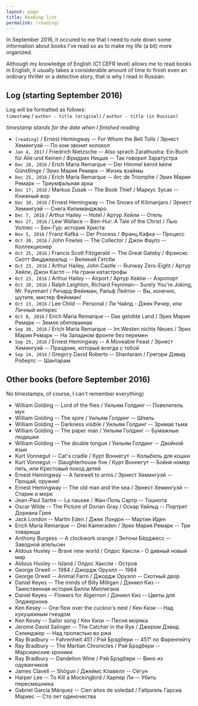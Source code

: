 ```yaml
---
layout: page
title: Reading list
permalink: /reading/
---
```


In September 2016, it occured to me that I need to note down some information about books I've read so as to make my life (a bit) more organized.

Although my knowledge of English (C1 CEFR level) allows me to read books in English, it usually takes a considerable amount of time to finish even an ordinary thriller or a detective story, that is why I read in Russian.

## Log (starting September 2016)
Log will be formatted as follows:  
`timestamp` / `author - title (original)` / `author - title (in Russian)`

*timestamp stands for the date when I finished reading*

- `[reading]` / Ernest Hemingway -- For Whom the Bell Tolls / Эрнест Хемингуэй -- По ком звонит колокол
- `Jan 4, 2017` / Friedrich Nietzsche -- Also sprach Zarathustra: Ein Buch für Alle und Keinen / Фридрих Ницше -- Так говорил Заратустра
- `Dec 28, 2016` / Erich Maria Remarque -- Der Himmel kennt keine Günstlinge / Эрих Мария Ремарк -- Жизнь взаймы
- `Dec 25, 2016` / Erich Maria Remarque -- Arc de Triomphe / Эрих Мария Ремарк -- Триумфальная арка
- `Dec 17, 2016` / Markus Zusak -- The Book Thief / Маркус Зусак -- Книжный вор
- `Dec 10, 2016` / Ernest Hemingway -- The Snows of Kilimanjaro / Эрнест Хемингуэй -- Снега Килиманджаро
- `Dec 7, 2016` / Arthur Hailey -- Hotel / Артур Хейли -- Отель
- `Nov 27, 2016` / Lew Wallace -- Ben-Hur: A Tale of the Christ / Лью Уоллес -- Бен-Гур: история Христа
- `Nov 5, 2016` / Franz Kafka -- Der Process / Франц Кафка -- Процесс
- `Oct 30, 2016` / John Fowles -- The Collector / Джон Фаулз -- Коллекционер
- `Oct 25, 2016` / Francis Scott Fitzgerald -- The Great Gatsby / Фрэнсис Скотт Фицджеральд -- Великий Гэтсби
- `Oct 23, 2016` / Arthur Hailey, John Castle -- Runway Zero-Eight / Артур Хейли, Джон Кастл -- На грани катастрофы
- `Oct 23, 2016` / Arthur Hailey -- Airport / Артур Хейли -- Аэропорт
- `Oct 20, 2016` /   Ralph Leighton, Richard Feynman-- Surely You're Joking, Mr. Feynman! / Ричард Фейнман, Ральф Лейтон -- Вы, конечно, шутите, мистер Фейнман!
- `Oct 13, 2016` / Lee Child -- Personal / Ли Чайлд - Джек Ричер, или Личный интерес
- `Oct 8, 2016` / Erich Maria Remarque -- Das gelobte Land / Эрих Мария Ремарк -- Земля обетованная
- `Sep 30, 2016` / Erich Maria Remarque -- Im Westen nichts Neues / Эрих Мария Ремарк -- На Западном фронте без перемен
- `Sep 25, 2016` / Ernest Hemingway -- A Moveable Feast / Эрнест Хемингуэй -- Праздник, который всегда с тобой
- `Sep 24, 2016` / Gregory David Roberts -- Shantaram / Грегори Дэвид Робертс -- Шантарам

## Other books (before September 2016)
No timestamps, of course, I can't remember everything)

- William Golding -- Lord of the flies / Уильям Голдинг -- Повелитель мух
- William Golding -- The spire / Уильям Голдинг -- Шпиль
- William Golding -- Darkness visible / Уильям Голдинг -- Зримая тьма
- William Golding -- The paper man / Уильям Голдинг -- Бумажные людишки
- William Golding -- The double tongue / Уильям Голдинг -- Двойной язык
- Kurt Vonnegut -- Cat's cradle / Курт Воннегут -- Колыбель для кошки
- Kurt Vonnegut -- Slaughterhouse five / Курт Воннегут -- Бойня номер пять, или Крестовый поход детей
- Ernest Hemingway -- A farewell to arms / Эрнест Хемингуэй -- Прощай, оружие!
- Ernest Hemingway -- The old man and the sea / Эрнест Хемингуэй -- Старик и море
- Jean-Paul Sartre -- La nausee / Жан-Поль Сартр -- Тошнота
- Oscar Wilde -- The Picture of Dorian Gray / Оскар Уайльд -- Портрет Дориана Грея
- Jack London -- Martin Eden / Джек Лондон -- Мартин Иден
- Erich Maria Remarque -- Drei Kameraden / Эрих Мария Ремарк -- Три товарища
- Anthony Burgess -- A clockwork orange / Энтони Бёрджесс -- Заводной апельсин
- Aldous Huxley -- Brave new world / Олдос Хаксли - О дивный новый мир
- Aldous Huxley -- Island / Олдос Хаксли - Остров
- George Orwell -- 1984 / Джордж Оруэлл -- 1984
- George Orwell -- Animal Farm / Джордж Оруэлл -- Скотный двор
- Daniel Keyes -- The minds of Billy Milligan / Дэниел Киз -- Таинственная история Билли Миллигана
- Daniel Keyes -- Flowers for Algernon / Дэниел Киз -- Цветы для Элджернона
- Ken Kesey -- One flew over the cuckoo's nest / Кен Кизи -- Над кукушкиным гнездом
- Ken Kesey -- Sailor song / Кен Кизи -- Песня моряка
- Jerome David Salinger -- The Catcher in the Rye / Джером Дэвид Сэлинджер -- Над пропастью во ржи
- Ray Bradbury -- Fahrenheit 451 / Рэй Брэдбери -- 451° по Фаренгейту
- Ray Bradbury -- The Martian Chronicles / Рэй Брэдбери -- Марсианские хроники
- Ray Bradbury -- Dandelion Wine / Рэй Брэдбери -- Вино из одуванчиков
- James Clavell -- Shōgun / Джеймс Клавелл -- Сёгун
- Harper Lee -- To Kill a Mockingbird / Харпер Ли -- Убить пересмешника
- Gabriel García Márquez -- Cien años de soledad / Габриэль Гарсиа Маркес -- Сто лет одиночества
